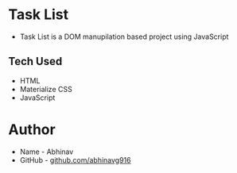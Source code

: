 # Task List

- Task List is a DOM manupilation based project using JavaScript

## Tech Used

- HTML
- Materialize CSS
- JavaScript

# Author

- Name - Abhinav
- GitHub - [github.com/abhinavg916](https://github.com/abhinavg916)
